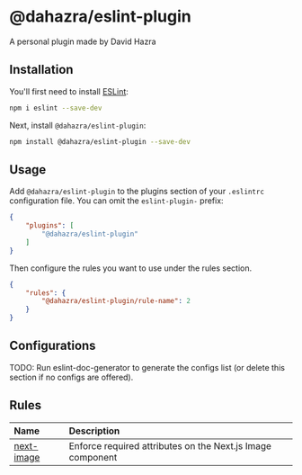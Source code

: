 # @dahazra/eslint-plugin

A personal plugin made by David Hazra

## Installation

You'll first need to install [ESLint](https://eslint.org/):

```sh
npm i eslint --save-dev
```

Next, install `@dahazra/eslint-plugin`:

```sh
npm install @dahazra/eslint-plugin --save-dev
```

## Usage

Add `@dahazra/eslint-plugin` to the plugins section of your `.eslintrc` configuration file. You can omit the `eslint-plugin-` prefix:

```json
{
    "plugins": [
        "@dahazra/eslint-plugin"
    ]
}
```


Then configure the rules you want to use under the rules section.

```json
{
    "rules": {
        "@dahazra/eslint-plugin/rule-name": 2
    }
}
```



## Configurations

<!-- begin auto-generated configs list -->
TODO: Run eslint-doc-generator to generate the configs list (or delete this section if no configs are offered).
<!-- end auto-generated configs list -->



## Rules

<!-- begin auto-generated rules list -->

| Name                                   | Description                                                |
| :------------------------------------- | :--------------------------------------------------------- |
| [next-image](docs/rules/next-image.md) | Enforce required attributes on the Next.js Image component |

<!-- end auto-generated rules list -->


